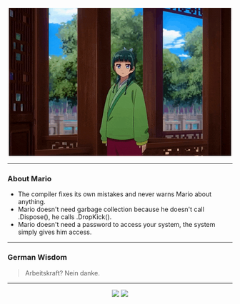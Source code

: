 <p align="center">
  <img src="assets/maomao.gif" />
</p>

---

### About Mario
- The compiler fixes its own mistakes and never warns Mario about anything.
- Mario doesn't need garbage collection because he doesn't call .Dispose(), he calls .DropKick().
- Mario doesn't need a password to access your system, the system simply gives him access.

---

### German Wisdom
> Arbeitskraft? Nein danke.

---

<p align="center">
  <a>
    <img height="180em" src="https://github-readme-stats-eight-theta.vercel.app/api?username=Torfkopp&show_icons=true&theme=dark&include_all_commits=true&count_private=true"/>
  </a>
  <a href="https://github.com/Torfkopp?tab=repositories">
    <img height="180em" src="https://github-readme-stats-eight-theta.vercel.app/api/top-langs/?username=torfkopp&layout=compact&theme=dark&langs_count=8&hide=java"/>
  </a>
</p>
